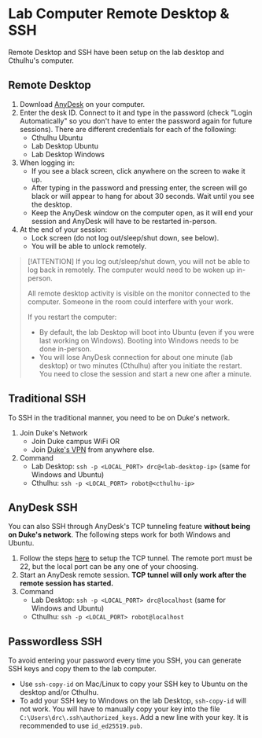 # Lab Computer Remote Desktop & SSH

Remote Desktop and SSH have been setup on the lab desktop and Cthulhu's computer.

## Remote Desktop

1. Download [AnyDesk](https://anydesk.com) on your computer.
2. Enter the desk ID. Connect to it and type in the password (check "Login Automatically" so you don't have to enter the password again for future sessions). There are different credentials for each of the following:
    - Cthulhu Ubuntu
    - Lab Desktop Ubuntu
    - Lab Desktop Windows
3. When logging in:
    - If you see a black screen, click anywhere on the screen to wake it up.
    - After typing in the password and pressing enter, the screen will go black or will appear to hang for about 30 seconds. Wait until you see the desktop.
    - Keep the AnyDesk window on the computer open, as it will end your session and AnyDesk will have to be restarted in-person.
4. At the end of your session:
    - Lock screen (do not log out/sleep/shut down, see below).
    - You will be able to unlock remotely.

> [!ATTENTION]
> If you log out/sleep/shut down, you will not be able to log back in remotely. The computer would need to be woken up in-person.
>
> All remote desktop activity is visible on the monitor connected to the computer. Someone in the room could interfere with your work.
>
> If you restart the computer:
> - By default, the lab Desktop will boot into Ubuntu (even if you were last working on Windows). Booting into Windows needs to be done in-person.
> - You will lose AnyDesk connection for about one minute (lab desktop) or two minutes (Cthulhu) after you initiate the restart. You need to close the session and start a new one after a minute.

## Traditional SSH

To SSH in the traditional manner, you need to be on Duke's network.
1. Join Duke's Network
    - Join Duke campus WiFi OR
    - Join [Duke's VPN](https://oit.duke.edu/service/vpn/) from anywhere else.
2. Command
    - Lab Desktop: `ssh -p <LOCAL_PORT> drc@<lab-desktop-ip>` (same for Windows and Ubuntu)
    - Cthulhu: `ssh -p <LOCAL_PORT> robot@<cthulhu-ip>`

## AnyDesk SSH

You can also SSH through AnyDesk's TCP tunneling feature **without being on Duke's network**. The following steps work for both Windows and Ubuntu.
1. Follow the steps [here](https://blog.anydesk.com/anydesk-tcp-tunneling/) to setup the TCP tunnel. The remote port must be 22, but the local port can be any one of your choosing.
2. Start an AnyDesk remote session. **TCP tunnel will only work after the remote session has started.**
3. Command
    - Lab Desktop: `ssh -p <LOCAL_PORT> drc@localhost` (same for Windows and Ubuntu)
    - Cthulhu: `ssh -p <LOCAL_PORT> robot@localhost`

## Passwordless SSH

To avoid entering your password every time you SSH, you can generate SSH keys and copy them to the lab computer.
- Use `ssh-copy-id` on Mac/Linux to copy your SSH key to Ubuntu on the desktop and/or Cthulhu.
- To add your SSH key to Windows on the lab Desktop, `ssh-copy-id` will not work. You will have to manually copy your key into the file `C:\Users\drc\.ssh\authorized_keys`. Add a new line with your key. It is recommended to use `id_ed25519.pub`.